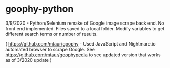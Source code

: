 # goophy-python
3/9/2020 - Python/Selenium remake of Google image scrape back end.  No front end implemented.  Files saved to a local folder.  Modify variables to get different search terms or number of results.

( https://github.com/mtaur/goophy - Used JavaScript and Nightmare.io automated browser to scrape Google. See https://github.com/mtaur/goophypedia to see updated version that works as of 3/2020 update )

